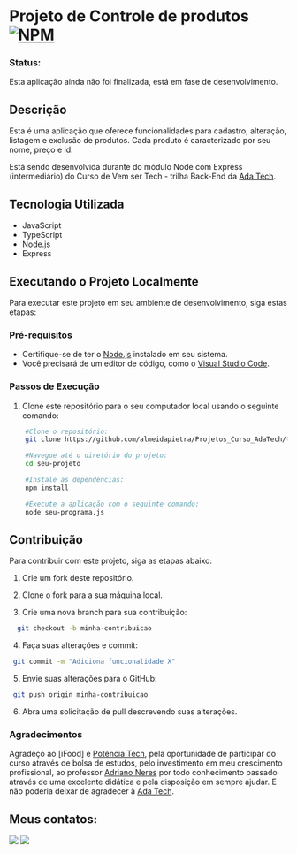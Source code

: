 # Projeto de Controle de produtos [![NPM](https://img.shields.io/npm/l/react)](https://github.com/almeidapietra/Projetos_Curso_AdaTech/blob/main/LICENSE)

### Status: 

Esta aplicação ainda não foi finalizada, está em fase de desenvolvimento.

## Descrição

Esta é uma aplicação que oferece funcionalidades para cadastro, alteração, listagem e exclusão de produtos. Cada produto é caracterizado por seu nome, preço e id.

Está sendo desenvolvida durante do módulo Node com Express (intermediário) do Curso de Vem ser Tech - trilha Back-End da [Ada Tech](https://ada.tech/ "Site da Ada Tech").

## Tecnologia Utilizada

- JavaScript
- TypeScript
- Node.js
- Express

## Executando o Projeto Localmente

Para executar este projeto em seu ambiente de desenvolvimento, siga estas etapas:

### Pré-requisitos

- Certifique-se de ter o [Node.js](https://nodejs.org/) instalado em seu sistema.
- Você precisará de um editor de código, como o [Visual Studio Code](https://code.visualstudio.com/).

### Passos de Execução

1. Clone este repositório para o seu computador local usando o seguinte comando:

```bash
    #Clone o repositório:
    git clone https://github.com/almeidapietra/Projetos_Curso_AdaTech/tree/main/Projeto%20node%20com%20express

    #Navegue até o diretório do projeto:
    cd seu-projeto

    #Instale as dependências:
    npm install

    #Execute a aplicação com o seguinte comando:
    node seu-programa.js
```

## Contribuição 
Para contribuir com este projeto, siga as etapas abaixo:

1. Crie um fork deste repositório.

2. Clone o fork para a sua máquina local.

3. Crie uma nova branch para sua contribuição:
```bash
  git checkout -b minha-contribuicao
```
4. Faça suas alterações e commit:
```bash
 git commit -m "Adiciona funcionalidade X"
```
5. Envie suas alterações para o GitHub:
```bash
 git push origin minha-contribuicao
```
6. Abra uma solicitação de pull descrevendo suas alterações.

### Agradecimentos
Agradeço ao  [iFood] e [Potência Tech](https://potenciatech.com.br/ "Site do Potência Tech"), pela oportunidade de participar do curso através de bolsa de estudos, pelo investimento em meu crescimento profissional, ao professor [Adriano Neres](https://www.linkedin.com/in/adrianoneres/) por todo conhecimento passado através de uma excelente didática e pela disposição em sempre ajudar.
E não poderia deixar de agradecer à [Ada Tech](https://ada.tech/ "Site da Ada Tech").

## Meus contatos:
<div> 
    <a href = "mailto:costapietra@gmail.com"><img loading="lazy" src="https://img.shields.io/badge/Gmail-D14836?style=for-the-badge&logo=gmail&logoColor=white" target="_blank"></a>
    <a href="https://www.linkedin.com/in/almeidapietra" target="_blank"><img loading="lazy" src="https://img.shields.io/badge/-LinkedIn-%230077B5?style=for-the-badge&logo=linkedin&logoColor=white" target="_blank"></a>   
</div>
